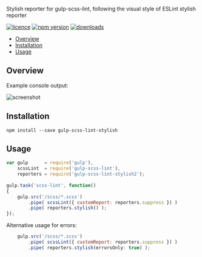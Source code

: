Stylish reporter for gulp-scss-lint, following the visual style of ESLint stylish reporter

<!--[![dependencies](https://david-dm.org/jsek/gulp-scss-lint-stylish2.png)](https://david-dm.org/jsek/gulp-scss-lint-stylish2) -->
[![licence](https://img.shields.io/npm/l/gulp-scss-lint-stylish2.svg)](https://github.com/jsek/gulp-scss-lint-stylish2/blob/master/LICENSE)
[![npm version](http://img.shields.io/npm/v/gulp-scss-lint-stylish2.svg)](https://npmjs.org/package/gulp-scss-lint-stylish2) 
[![downloads](https://img.shields.io/npm/dm/gulp-scss-lint-stylish2.svg)](https://npmjs.org/package/gulp-scss-lint-stylish2) 

* [Overview](#overview)
* [Installation](#installation)
* [Usage](#usage)

## Overview

Example console output:

![screenshot](images/screenshot_0.0.1.png)

## Installation

```
npm install --save gulp-scss-lint-stylish
```

## Usage

``` javascript
var gulp      = require('gulp'),
    scssLint  = require('gulp-scss-lint'),
    reporters = require('gulp-scss-lint-stylish2');
 
gulp.task('scss-lint', function()
{
    gulp.src('/scss/*.scss')
        .pipe( scssLint({ customReport: reporters.suppress }) )
        .pipe( reporters.stylish() );
});

```

Alternative usage for errors:

``` javascript
    gulp.src('/scss/*.scss')
        .pipe( scssLint({ customReport: reporters.suppress }) )
        .pipe( reporters.stylish(errorsOnly: true) );
```
